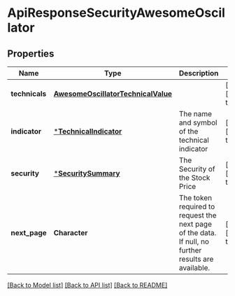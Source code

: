 # ApiResponseSecurityAwesomeOscillator

## Properties
Name | Type | Description | Notes
------------ | ------------- | ------------- | -------------
**technicals** | [**AwesomeOscillatorTechnicalValue**](AwesomeOscillatorTechnicalValue.md) |  | [optional] [default to null]
**indicator** | [***TechnicalIndicator**](TechnicalIndicator.md) | The name and symbol of the technical indicator | [optional] [default to null]
**security** | [***SecuritySummary**](SecuritySummary.md) | The Security of the Stock Price | [optional] [default to null]
**next_page** | **Character** | The token required to request the next page of the data. If null, no further results are available. | [optional] [default to null]

[[Back to Model list]](../README.md#documentation-for-models) [[Back to API list]](../README.md#documentation-for-api-endpoints) [[Back to README]](../README.md)


